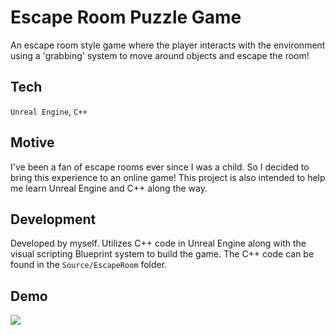 # Escape Room Puzzle Game

An escape room style game where the player interacts with the environment using a 'grabbing' system to move around objects and escape the room!

## Tech

`Unreal Engine`, `C++`

## Motive

I've been a fan of escape rooms ever since I was a child. So I decided to bring this experience to an online game! This project is also intended to help me learn Unreal Engine and C++ along the way.

## Development 

Developed by myself. Utilizes C++ code in Unreal Engine along with the visual scripting Blueprint system to build the game. The C++ code can be found in the `Source/EscapeRoom` folder.

## Demo

![](https://i.imgur.com/GWrtvD8.png)

